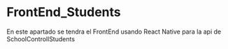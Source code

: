 # FrontEnd_Students
En este apartado se tendra el FrontEnd usando React Native para la api de SchoolControllStudents

